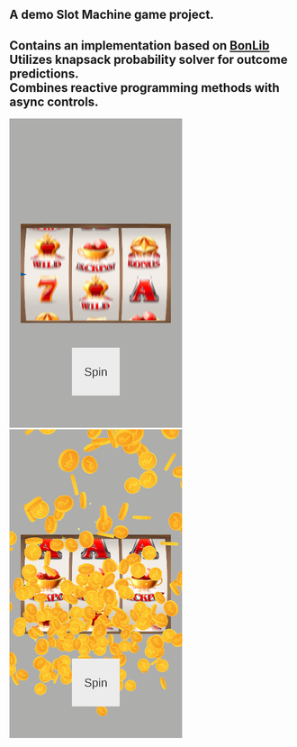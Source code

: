 ## A demo Slot Machine game project.<br>
Contains an implementation based on [BonLib](https://github.com/Bonfolit/BonLib)<br> 
Utilizes knapsack probability solver for outcome predictions. <br>
Combines reactive programming methods with async controls. <br>
---
![Screenshot](Assets/Screenshots/SlotMachine_SS_1.png)
![Screenshot](Assets/Screenshots/SlotMachine_SS_2.png)
